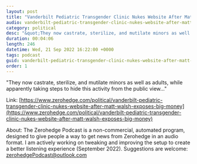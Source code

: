 ```yaml
---
layout: post
title: "Vanderbilt Pediatric Transgender Clinic Nukes Website After Matt Walsh Exposes 'Big Money Maker' Motive"
audio: vanderbilt-pediatric-transgender-clinic-nukes-website-after-matt-walsh-exposes-big-money-0
category: political
desc: "&quot;They now castrate, sterilize, and mutilate minors as well as adults, while apparently taking steps to hide this activity from the public view...&quot;"
duration: 00:04:06
length: 246
datetime: Wed, 21 Sep 2022 16:22:00 +0000
tags: podcast
guid: vanderbilt-pediatric-transgender-clinic-nukes-website-after-matt-walsh-exposes-big-money-0
order: 1
---
```

&quot;They now castrate, sterilize, and mutilate minors as well as adults, while apparently taking steps to hide this activity from the public view...&quot;

Link: [https://www.zerohedge.com/political/vanderbilt-pediatric-transgender-clinic-nukes-website-after-matt-walsh-exposes-big-money](https://www.zerohedge.com/political/vanderbilt-pediatric-transgender-clinic-nukes-website-after-matt-walsh-exposes-big-money)

About: The Zerohedge Podcast is a non-commercial, automated program, designed to give people a way to get news from Zerohedge in an audio format.  I am actively working on tweaking and improving the setup to create a better listening experience (September 2022).  Suggestions are welcome: [zerohedgePodcast@outlook.com](mailto:zerohedgePodcast@outlook.com)
